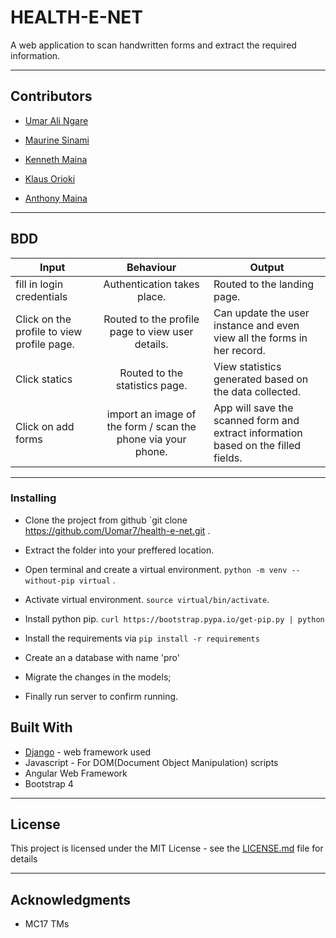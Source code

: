# HEALTH-E-NET

A web application to scan handwritten forms and extract the required information.

---

## Contributors

* [Umar Ali Ngare](uomarearlie7@gmail.com)

* [Maurine Sinami](maurine.sinami@gmail.com)

* [Kenneth Maina](kenmaina2022@gmail.com)

* [Klaus Orioki](oriokiklaus@gmail.com)

* [Anthony Maina](antonynganga05@gmail.com)

---

## BDD

| Input | Behaviour| Output |
|-|:-:|-|
|fill in login credentials| Authentication takes place.| Routed to the landing page.|
|Click on the profile to view profile page.| Routed to the profile page to view user details.| Can update the user instance and even view all the forms in her record. |
| Click statics | Routed to the statistics page. | View statistics generated based on the data collected.|
| Click on add forms| import an image of the form / scan the phone via your phone.|App will save the scanned form and extract information based on the filled fields.|

---

### Installing

* Clone the project from github `git clone <https://github.com/Uomar7/health-e-net.git> .

* Extract the folder into your preffered location.

* Open terminal and create a virtual environment. `python -m venv --without-pip virtual` .

* Activate virtual environment. `source virtual/bin/activate`.

* Install python pip. `curl https://bootstrap.pypa.io/get-pip.py | python`

* Install the requirements via `pip install -r requirements`

* Create an a database with name 'pro'

* Migrate the changes in the models;

* Finally run server to confirm running.

## Built With

* [Django](https://www.djangoproject.com/) - web framework used
* Javascript - For DOM(Document Object Manipulation) scripts
* Angular Web Framework
* Bootstrap 4

---

## License

This project is licensed under the MIT License - see the [LICENSE.md](LICENSE.md) file for details

---

## Acknowledgments

* MC17 TMs
